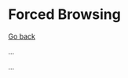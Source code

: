 # Forced Browsing

[Go back](../index.md)

<div class="row row-cols-md-2"><div>

...
</div><div>

...
</div></div>